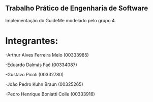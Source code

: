 ## Trabalho Prático de Engenharia de Software

Implementação do GuideMe modelado pelo grupo 4.

# Integrantes:
-Arthur Alves Ferreira Melo (00333985)

-Eduardo Dalmás Faé (00334087)

-Gustavo Picoli (00332780)

-João Pedro Kuhn Braun (00325265)

-Pedro Henrique Boniatti Colle (00333916)
